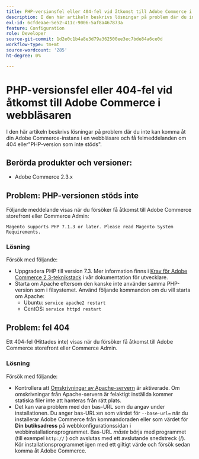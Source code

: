 ```yaml
---
title: PHP-versionsfel eller 404-fel vid åtkomst till Adobe Commerce i webbläsaren
description: I den här artikeln beskrivs lösningar på problem där du inte kan komma åt din Adobe Commerce-instans i en webbläsare och få felmeddelanden om 404 eller"PHP-version som inte stöds".
exl-id: 6cfdeaae-5e52-411c-9006-5af8a467873a
feature: Configuration
role: Developer
source-git-commit: 1d2e0c1b4a8e3d79a362500ee3ec7bde84a6ce0d
workflow-type: tm+mt
source-wordcount: '285'
ht-degree: 0%

---
```


# PHP-versionsfel eller 404-fel vid åtkomst till Adobe Commerce i webbläsaren

I den här artikeln beskrivs lösningar på problem där du inte kan komma åt din Adobe Commerce-instans i en webbläsare och få felmeddelanden om 404 eller&quot;PHP-version som inte stöds&quot;.

## Berörda produkter och versioner:

* Adobe Commerce 2.3.x

## Problem: PHP-versionen stöds inte

Följande meddelande visas när du försöker få åtkomst till Adobe Commerce storefront eller Commerce Admin:

`Magento supports PHP 7.1.3 or later. Please read Magento System Requirements.`

### Lösning

Försök med följande:

* Uppgradera PHP till version 7.3. Mer information finns i [Krav för Adobe Commerce 2.3-teknikstack](https://devdocs.magento.com/guides/v2.3/install-gde/system-requirements.html#php) i vår dokumentation för utvecklare.
* Starta om Apache eftersom den kanske inte använder samma PHP-version som i filsystemet. Använd följande kommandon om du vill starta om Apache:
   * Ubuntu: `service apache2 restart`
   * CentOS: `service httpd restart`

## Problem: fel 404

Ett 404-fel (Hittades inte) visas när du försöker få åtkomst till Adobe Commerce storefront eller Commerce Admin.

### Lösning

Försök med följande:

* Kontrollera att [Omskrivningar av Apache-servern](https://devdocs.magento.com/guides/v2.3/install-gde/prereq/apache.html) är aktiverade. Om omskrivningar från Apache-servern är felaktigt inställda kommer statiska filer inte att hanteras från rätt plats.
* Det kan vara problem med den bas-URL som du angav under installationen. Du anger bas-URL:en som värdet för `--base-url=` när du installerar Adobe Commerce från kommandoraden eller som värdet för **Din butiksadress** på webbkonfigurationssidan i webbinstallationsprogrammet. Bas-URL *måste* börja med programmet (till exempel `http://` ) och avslutas med ett avslutande snedstreck (/). Kör installationsprogrammet igen med ett giltigt värde och försök sedan komma åt Adobe Commerce.
